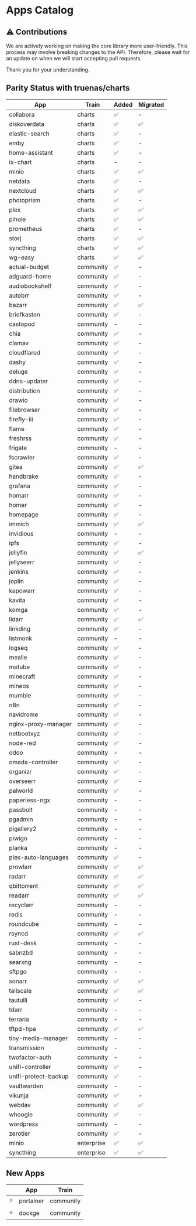# Apps Catalog

## ⚠️ **Contributions**

We are actively working on making the core library more user-friendly.
This process may involve breaking changes to the API.
Therefore, please wait for an update on when we will start accepting pull requests.

Thank you for your understanding.

## Parity Status with truenas/charts

| App                  | Train      | Added | Migrated |
| -------------------- | ---------- | ----- | -------- |
| collabora            | charts     | ✅    | -        |
| diskoverdata         | charts     | ✅    | ✅       |
| elastic-search       | charts     | ✅    | -        |
| emby                 | charts     | ✅    | -        |
| home-assistant       | charts     | ✅    | -        |
| ix-chart             | charts     | -     | -        |
| minio                | charts     | ✅    | ✅       |
| netdata              | charts     | ✅    | -        |
| nextcloud            | charts     | ✅    | ✅       |
| photoprism           | charts     | ✅    | -        |
| plex                 | charts     | ✅    | ✅       |
| pihole               | charts     | ✅    | ✅       |
| prometheus           | charts     | ✅    | -        |
| storj                | charts     | ✅    | ✅       |
| syncthing            | charts     | ✅    | ✅       |
| wg-easy              | charts     | ✅    | ✅       |
| actual-budget        | community  | ✅    | -        |
| adguard-home         | community  | ✅    | -        |
| audiobookshelf       | community  | ✅    | -        |
| autobrr              | community  | ✅    | -        |
| bazarr               | community  | ✅    | ✅       |
| briefkasten          | community  | ✅    | -        |
| castopod             | community  | -     | -        |
| chia                 | community  | ✅    | -        |
| clamav               | community  | ✅    | -        |
| cloudflared          | community  | ✅    | -        |
| dashy                | community  | ✅    | -        |
| deluge               | community  | ✅    | -        |
| ddns-updater         | community  | ✅    | -        |
| distribution         | community  | ✅    | -        |
| drawio               | community  | ✅    | -        |
| filebrowser          | community  | ✅    | -        |
| firefly-iii          | community  | ✅    | -        |
| flame                | community  | ✅    | -        |
| freshrss             | community  | ✅    | -        |
| frigate              | community  | -     | -        |
| fscrawler            | community  | ✅    | -        |
| gitea                | community  | ✅    | ✅       |
| handbrake            | community  | ✅    | -        |
| grafana              | community  | ✅    | -        |
| homarr               | community  | ✅    | -        |
| homer                | community  | ✅    | -        |
| homepage             | community  | ✅    | -        |
| immich               | community  | ✅    | ✅       |
| invidious            | community  | -     | -        |
| ipfs                 | community  | ✅    | -        |
| jellyfin             | community  | ✅    | ✅       |
| jellyseerr           | community  | ✅    | -        |
| jenkins              | community  | ✅    | -        |
| joplin               | community  | ✅    | -        |
| kapowarr             | community  | ✅    | -        |
| kavita               | community  | ✅    | -        |
| komga                | community  | ✅    | -        |
| lidarr               | community  | ✅    | ✅       |
| linkding             | community  | ✅    | -        |
| listmonk             | community  | -     | -        |
| logseq               | community  | ✅    | -        |
| mealie               | community  | ✅    | -        |
| metube               | community  | ✅    | -        |
| minecraft            | community  | ✅    | -        |
| mineos               | community  | ✅    | -        |
| mumble               | community  | ✅    | -        |
| n8n                  | community  | ✅    | -        |
| navidrome            | community  | ✅    | -        |
| nginx-proxy-manager  | community  | ✅    | -        |
| netbootxyz           | community  | ✅    | -        |
| node-red             | community  | ✅    | -        |
| odoo                 | community  | -     | -        |
| omada-controller     | community  | ✅    | -        |
| organizr             | community  | ✅    | -        |
| overseerr            | community  | ✅    | -        |
| palworld             | community  | ✅    | -        |
| paperless-ngx        | community  | -     | -        |
| passbolt             | community  | -     | -        |
| pgadmin              | community  | -     | -        |
| pigallery2           | community  | -     | -        |
| piwigo               | community  | -     | -        |
| planka               | community  | -     | -        |
| plex-auto-languages  | community  | ✅    | -        |
| prowlarr             | community  | ✅    | ✅       |
| radarr               | community  | ✅    | ✅       |
| qbittorrent          | community  | ✅    | ✅       |
| readarr              | community  | ✅    | ✅       |
| recyclarr            | community  | -     | -        |
| redis                | community  | -     | -        |
| roundcube            | community  | -     | -        |
| rsyncd               | community  | ✅    | ✅       |
| rust-desk            | community  | -     | -        |
| sabnzbd              | community  | -     | -        |
| searxng              | community  | -     | -        |
| sftpgo               | community  | -     | -        |
| sonarr               | community  | ✅    | ✅       |
| tailscale            | community  | ✅    | ✅       |
| tautulli             | community  | ✅    | -        |
| tdarr                | community  | -     | -        |
| terraria             | community  | -     | -        |
| tftpd-hpa            | community  | ✅    | ✅       |
| tiny-media-manager   | community  | -     | -        |
| transmission         | community  | -     | -        |
| twofactor-auth       | community  | -     | -        |
| unifi-controller     | community  | ✅    | -        |
| unifi-protect-backup | community  | ✅    | -        |
| vaultwarden          | community  | -     | -        |
| vikunja              | community  | ✅    | -        |
| webdav               | community  | ✅    | ✅       |
| whoogle              | community  | ✅    | -        |
| wordpress            | community  | -     | -        |
| zerotier             | community  | ✅    | -        |
| minio                | enterprise | ✅    | ✅       |
| syncthing            | enterprise | ✅    | ✅       |

## New Apps

|     | App       | Train     |
| --- | --------- | --------- |
| ⭐  | portainer | community |
| ⭐  | dockge    | community |
